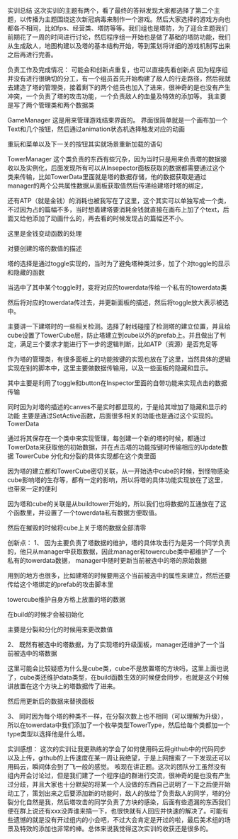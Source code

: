 实训总结
这次实训的主题有两个，看了最终的答辩发现大家都选择了第二个主题，以传播为主题围绕这次新冠病毒来制作一个游戏。然后大家选择的游戏方向也都各不相同，比如fps、经营类、塔防等等。我们组也是塔防，为了迎合主题我们前期花了一周的时间进行讨论，然后程序组一开始也是做了基础的塔防功能，我们从生成敌人，地图构建以及塔的基本结构开始，等到策划将详细的游戏机制写出来之后再进行完善。

负责工作及完成情况：
可能会和创新点重复，也可以直接先看创新点
因为程序组并没有进行很确切的分工，有一个组员首先开始构建了敌人的行走路径，然后我就去建造了塔的管理类，接着剩下的两个组员也加入了进来，很神奇的是也没有产生冲突，一个负责了塔的攻击功能，一个负责敌人的血量及特效的添加等。
我主要是写了两个管理类和两个数据类
  
  
GameManager
这是用来管理游戏结束界面的。
界面很简单就是一个画布加一个Text和几个按钮，然后通过animation状态机选择触发对应的动画
 
 
重玩和菜单以及下一关的按钮其实就场景重新加载的语句
 
TowerManager
这个类负责的东西有些冗杂，因为当时只是用来负责塔的数据接收以及实例化，后面发现所有可以从Insepector面板获取的数据都需要通过这个类来传输，比如TowerData里面就是塔的数据存储，他的数据获取是通过manager的两个公共属性数据从面板获取值然后传递给建塔时塔的绑定，
 
还有ATP（就是金钱）的消耗也被我写在了这里，这个其实可以单独写成一个类，不过因为占的篇幅不多，当时想着建塔要消耗金钱就直接在画布上加了个text，后面又给他添加了动画什么的，再去看的时候发现占的篇幅还不小。

这里是金钱变动函数的处理
 
对要创建的塔的数值的描述
 
塔的选择是通过toggle实现的，当时为了避免塔种类过多，加了个对toggle的显示和隐藏的函数
 
当选中了其中某个toggle时，变将对应的towerdata传给一个私有的towerdata类
 
然后将对应的towerdata传过去，并更新面板的描述，然后将toggle放大表示被选中。
 
主要讲一下建塔时的一些相关检测。选择了射线碰撞了检测塔的建立位置，并且给cube设置了TowerCube层，防止塔建立到cube以外的prefab上。并且做出了判定，满足三个要求才能进行下一步的逻辑判断，比如ATP（资源）是否充足等
 
作为塔的管理类，有很多面板上的功能按键的实现也放在了这里，当然具体的逻辑实现在别的脚本中，这里主要做数据传输用，以及一些面板的隐藏和显示。
 
其中主要是利用了toggle和button在Inspector里面的自带功能来实现点击的数据传输
  

同时因为对塔的描述的canves不是实时都显现的，于是给其增加了隐藏和显示的功能 主要是通过SetActive函数，后面很多相关的功能也是通过这个实现的。
TowerData
 
通过将其保存在一个类中来实现管理，每创建一个新的塔的时候，都通过TowerData来获取他的初始数据，并在点击塔的功能按键时传输相应的Update数据
TowerCube
分化和分裂的具体实现都在这个类里面
 
因为塔的建立都和TowerCube密切关联，从一开始选中cube的时候，到怪物感染cube影响塔的生存等，都有一定的影响，所以将塔的具体功能实现放在了这里，也带来一定的便利
 
因为塔和cube的关联是从buildtower开始的，所以我们也将数据的互通放在了这个函数里，并设置了一个towerdata私有数据方便取值。
 

然后在摧毁的时候将cube上关于塔的数据全部清零
 

创新点：
1、
因为主要负责了塔数据的维护，塔的具体攻击行为是另一个同学负责的，他只从manager中获取数据，因此manager和towercube类中都维护了一个私有的towerdata数据，
manager中随时更新当前被选中的塔的原始数据
 
用到的地方也很多，比如建塔的时候要用这个当前被选中的属性来建立，然后还要传给这个塔绑定的prefab的攻击脚本里

 
 
towercube维护自身方格上放置的塔的数据
 
在build的时候才会被初始化
 
主要是分裂和分化的时候用来更改数值
 
2、
既然有被选中的塔数据，为了实现塔的升级面板，manager还维护了一个当前被选中的塔数据
 
这里可能会比较疑惑为什么是cube类，cube不是放置塔的方块吗，这里上面也说了，cube类还维护data类型，在build函数生效的时候便会同步，也就是这个时候讲放置在这个方块上的塔数据传了进来。
 
 
然后用更新后的数据来替换面板
 
3、
同时因为每个塔的种类不一样，在分裂次数上也不相同（可以理解为升级），所以在towerdata中我们添加了一个枚举类型TowerType，然后给每个类都加一个type类型以选择他是什么塔。
 
实训感想：
这次的实训让我更熟练的学会了如何使用码云将github中的代码同步以及上传，github的上传速度在某一周让我绝望，于是上网搜索了一下发现还可以用码云，瞬间体会到了飞一般的感觉。
咳现在讲正题。这次的团队分工虽然没有组内开会讨论过，但是我们建了一个程序组的群进行交流，很神奇的是也没有产生过分歧，并且大家也十分默契的将某一个人没做的东西自己说明了一下之后便开始动工了，策划出来之后要添加新的功能时，敌人的放给了负责敌人的同学，塔的分裂分化自然是我，然后塔攻击的同学负责了方块的感染，后面有些遗漏的东西我们便在群上说还有xxx没弄谁来搞一下，也很快就有人回应并快速的解决了。可能有些遗憾的就是没有开过组内的小会吧，不过大会肯定是开过的啦，最后美术组的场景及特效的添加也非常的棒。总体来说我觉得这次实训的收获还是很多的。


